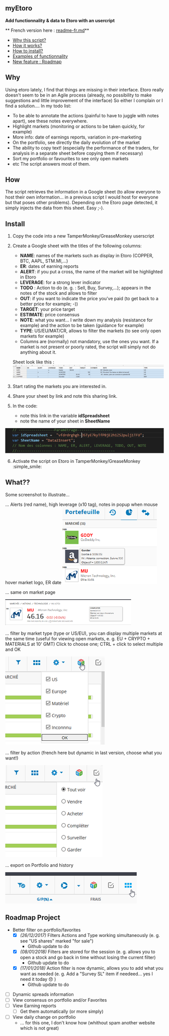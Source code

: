 

## myEtoro
**Add functionnality &amp; data to Etoro with an usercript**

** French version here : [readme-fr.md](readme-fr.md)**

- [Why this script?](#Why)
- [How it works?](#How)
- [How to install?](#Install)
- [Examples of functionnality](#What??)
- [New feature : Roadmap](#Roadmap-Project)




## Why
Using etoro lately, I find that things are missing in their interface. 
Etoro really doesn't seem to be in an Agile process (already, no possibility to make suggestions and little improvement of the interface)
So either I complain or I find a solution.... 
In my todo list:
- To be able to annotate the actions (painful to have to juggle with notes apart), see these notes everywhere.
- Highlight markets (monitoring or actions to be taken quickly, for example)
- More info: date of earnings reports, variation in pre-marketing
- On the portfolio, see directly the daily evolution of the market 
- The ability to copy text! (especially the performance of the traders, for analysis in a separate sheet before copying them if necessary)
- Sort my portfolio or favourites to see only open markets
- etc
The script answers most of them. 


## How
The script retrieves the information in a Google sheet (to allow everyone to host their own information... in a previous script I would host for everyone but that poses other problems).
Depending on the Etoro page detected, it simply injects the data from this sheet. Easy ;-).


## Install

 1. Copy the code into a new TamperMonkey/GreaseMonkey userscript
 2. Create a Google sheet with the titles of the following columns:
	- **NAME**: names of the markets such as display in Etoro (COPPER, BTC, AAPL, STM.MI,...)
	- **ER**: dates of earning reports
	- **ALERT**: if you put a cross, the name of the market will be highlighted in Etoro
	- **LEVERAGE**: for a strong lever indicator 
	-  **TODO** : Action to do (e. g. : Sell, Buy, Survey,...); appears in the notes of the stock and allows to filter
	- **OUT**: if you want to indicate the price you've paid (to get back to a better price for example; -))
	- **TARGET**: your price target
	- **ESTIMATE**: price consensus
	- **NOTE**: what you want... I write down my analysis (resistance for example) and the action to be taken (guidance for example)
	- **TYPE**: US/EU/MAT/CR, allows to filter the markets (to see only open markets for example)
	- Columns are (normally) not mandatory, use the ones you want. If a market is not present or poorly rated, the script will simply not do anything about it. 
	
	Sheet look like this :
	![My image](img/googleSheets.png)
 3. Start rating the markets you are interested in.
 4. Share your sheet by link and note this sharing link.


5. In the code:
	- note this link in the variable **idSpreadsheet**
	- note the name of your sheet in **SheetName**

![My image](img/var_script.png)

6. Activate the script on Etoro in TamperMonkey/GreaseMonkey  :simple_smile:


## What??
Some screenshot to illustrate...

... Alerts (red name), high leverage (x10 tag), notes in popup when mouse hover market logo, ER date
![My image](img/portfolio1.png) 

... same on market page

![My image](img/market.png)

... filter by market type (type or US/EU), you can display multiple markets at the same time (useful for viewing open markets, e. g. EU + CRYPTO + MATERIALS at 10' GMT)
Click to choose one; CTRL + click to select multiple and OK

![My image](img/FilterType.png)

... filter by action (french here but dynamic in last version, choose what you want!)

![My image](img/FilterAction.png)

... export on Portfolio and history

![My image](img/Export.png)


## Roadmap Project

 - Better filter on portfolio/favorites
	 - [X] *(26/12/2017)* Filters Actions and Type working simultaneously (e. g. see "US shares" marked "for sale")
		 - Github update to do
	 - [X] *(08/01/2018)* Filters are stored for the session (e. g. allows you to open a stock and go back in time without losing the current filter)
		 - Github update to do
	- [X] *(17/01/2018)* Action filter is now dynamic, allows you to add what you want as needed (e. g. Add a "Survey SL" item if needeed... yes I need it today :disappointed: )
		- Github update to do
-  [ ] Dynamic spreads information 
-  [ ] View consensus on portfolio and/or Favorites
-  [ ] View Earning reports
	- [ ] Get them automatically (or more simply)
-  [ ] View daily change on portfolio
	- ... for this one, I don't know how (whithout spam another website which is not great)
